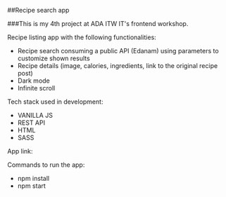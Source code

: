 ##Recipe search app

###This is my 4th project at ADA ITW IT's frontend workshop.

Recipe listing app with the following functionalities:

- Recipe search consuming a public API (Edanam) using parameters to customize shown results
- Recipe details (image, calories, ingredients, link to the original recipe post)
- Dark mode
- Infinite scroll

Tech stack used in development:
- VANILLA JS
- REST API
- HTML
- SASS

App link: 

Commands to run the app:
- npm install
- npm start